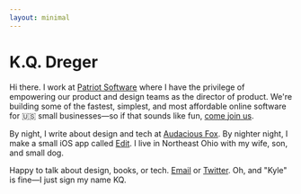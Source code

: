 ```yaml
---
layout: minimal
---
```



<!-- <img src="https://audaciousfox.net/kq.jpg" alt="photo of kyle quinn dreger" /> -->

<h1>K.Q. Dreger</h1>

<p>Hi there. I work at <a href="https://patriotsoftware.com/">Patriot Software</a> where I have the privilege of empowering our product and design teams as the director of product. We're building some of the fastest, simplest, and most affordable online software for 🇺🇸 small businesses—so if that sounds like fun, <a href="https://www.patriotsoftware.com/about/careers/" title="Patriot Software careers page">come join us</a>.</p>

<p>By night, I write about design and tech at <a href="https://audaciousfox.net/">Audacious Fox</a>. By nighter night, I make a small iOS app called <a href="https://audaciousfox.net/projects/edit">Edit</a>. I live in Northeast Ohio with my wife, son, and small dog.</p>

<p>Happy to talk about design, books, or tech. <a href="https://audaciousfox.net/masthead">Email</a> or <a href="https://twitter.com/dreger">Twitter</a>. Oh, and "Kyle" is fine—I just sign my name KQ.</p>
